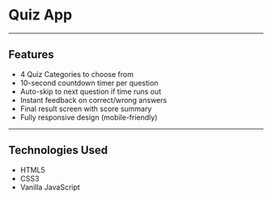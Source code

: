 <h1>Quiz App</h1>

<hr />

<h2>Features</h2>
<ul>
  <li>4 Quiz Categories to choose from</li>
  <li>10-second countdown timer per question</li>
  <li>Auto-skip to next question if time runs out</li>
  <li>Instant feedback on correct/wrong answers</li>
  <li>Final result screen with score summary</li>
  <li>Fully responsive design (mobile-friendly)</li>
</ul>

<hr />

<h2>Technologies Used</h2>
<ul>
  <li>HTML5</li>
  <li>CSS3</li>
  <li>Vanilla JavaScript</li>
</ul>

